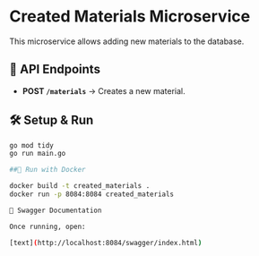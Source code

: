 # Created Materials Microservice

This microservice allows adding new materials to the database.

## 🚀 API Endpoints

- **POST `/materials`** → Creates a new material.

## 🛠 Setup & Run

```sh
go mod tidy
go run main.go

##🐳 Run with Docker

docker build -t created_materials .
docker run -p 8084:8084 created_materials

📄 Swagger Documentation

Once running, open:

[text](http://localhost:8084/swagger/index.html)
